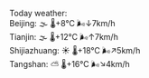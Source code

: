 Today weather:  
Beijing: 🌫  🌡️+8°C 🌬️↓7km/h  
Tianjin: 🌫  🌡️+12°C 🌬️↑7km/h  
Shijiazhuang: ☀️   🌡️+18°C 🌬️↗5km/h  
Tangshan: ⛅️  🌡️+16°C 🌬️↘4km/h  
